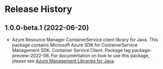 # Release History

## 1.0.0-beta.1 (2022-06-20)

- Azure Resource Manager ContainerService client library for Java. This package contains Microsoft Azure SDK for ContainerService Management SDK. Container Service Client. Package tag package-preview-2022-06. For documentation on how to use this package, please see [Azure Management Libraries for Java](https://aka.ms/azsdk/java/mgmt).
